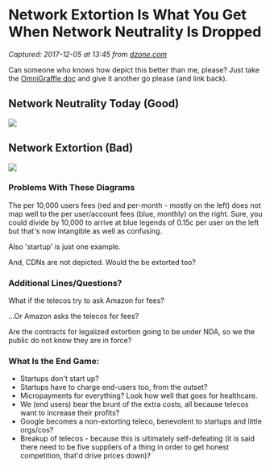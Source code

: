 # Network Extortion Is What You Get When Network Neutrality Is Dropped

_Captured: 2017-12-05 at 13:45 from [dzone.com](https://dzone.com/articles/network-extortion-is-what-you-get-when-network-neu?edition=343093&utm_source=Daily%20Digest&utm_medium=email&utm_campaign=Daily%20Digest%202017-12-04)_

Can someone who knows how depict this better than me, please? Just take the [OmniGraffle doc](https://paulhammant.com/files/nn.graffle.zip) and give it another go please (and link back).

## Network Neutrality Today (Good)

![](https://paulhammant.com/images/nn.jpg)

## Network Extortion (Bad)

![](https://paulhammant.com/images/ne.jpg)

### Problems With These Diagrams

The per 10,000 users fees (red and per-month - mostly on the left) does not map well to the per user/account fees (blue, monthly) on the right. Sure, you could divide by 10,000 to arrive at blue legends of 0.15c per user on the left but that's now intangible as well as confusing.

Also 'startup' is just one example.

And, CDNs are not depicted. Would the be extorted too?

### Additional Lines/Questions?

What if the telecos try to ask Amazon for fees?

...Or Amazon asks the telecos for fees?

Are the contracts for legalized extortion going to be under NDA, so we the public do not know they are in force?

### What Is the End Game:

  * Startups don't start up?
  * Startups have to charge end-users too, from the outset?
  * Micropayments for everything? Look how well that goes for healthcare.
  * We (end users) bear the brunt of the extra costs, all because telecos want to increase their profits?
  * Google becomes a non-extorting teleco, benevolent to startups and little orgs/cos?
  * Breakup of telecos - because this is ultimately self-defeating (it is said there need to be five suppliers of a thing in order to get honest competition, that'd drive prices down)?

